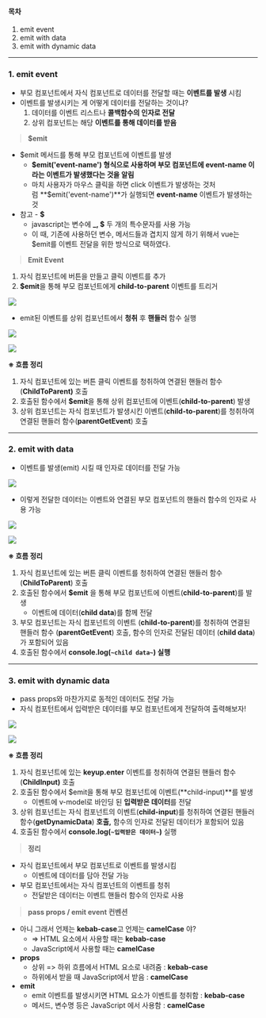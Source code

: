 
#### **목차**

1.  emit event
2.  emit with data
3.  emit with dynamic data

---

### **1. emit event**

-   부모 컴포넌트에서 자식 컴포넌트로 데이터를 전달할 때는 **이벤트를 발생** 시킴
-   이벤트를 발생시키는 게 어떻게 데이터를 전달하는 것이냐?
    1.  데이터를 이벤트 리스트나 **콜백함수의 인자로 전달**
    2.  상위 컴포넌트는 해당 **이벤트를 통해 데이터를 받음**

> **$emit**

-   $emit 메서드를 통해 부모 컴포넌트에 이벤트를 발생
    -   **$emit('event-name') 형식으로 사용하며 부모 컴포넌트에 event-name 이라는 이벤트가 발생했다는 것을 알림**
    -   마치 사용자가 마우스 클릭을 하면 click 이벤트가 발생하는 것처럼 **$emit('event-name')**가 실행되면 **event-name** 이벤트가 발생하는 것
-   참고 - **$**
    -   javascript는 변수에 **_, $** 두 개의 특수문자를 사용 가능
    -   이 때, 기존에 사용하던 변수, 메서드들과 겹치지 않게 하기 위해서 vue는 $emit를 이벤트 전달을 위한 방식으로 택하였다.

> **Emit Event**

1.  자식 컴포넌트에 버튼을 만들고 클릭 이벤트를 추가
2.  **$emit**을 통해 부모 컴포넌트에게 **child-to-parent** 이벤트를 트리거

![](https://k.kakaocdn.net/dn/C5N6K/btrQkBhZUud/5ZUb2wKug0YpFQ0ksxLtJK/img.png)

-   emit된 이벤트를 상위 컴포넌트에서 **청취** 후 **핸들러** 함수 실행

![](https://k.kakaocdn.net/dn/TE43u/btrQkRSsw2E/sRneh0QkrOqIOvqn6HZdJ0/img.png)

![](https://k.kakaocdn.net/dn/clJnnr/btrQktEwxPi/PPE3jGWjal0h1UbKZRBfwk/img.png)

**※ 흐름 정리**

1.  자식 컴포넌트에 있는 버튼 클릭 이벤트를 청취하여 연결된 핸들러 함수 (**ChildToParent)** 호출
2.  호출된 함수에서 **$emit**을 통해 상위 컴포넌트에 이벤트(**child-to-parent**) 발생
3.  상위 컴포넌트는 자식 컴포넌트가 발생시킨 이벤트(**child-to-parent**)를 청취하여 연결된 핸들러 함수(**parentGetEvent**) 호출

---

### **2. emit with data**

-   이벤트를 발생(emit) 시킬 때 인자로 데이터를 전달 가능

![](https://k.kakaocdn.net/dn/xKlh0/btrQf4TqNFM/rMTG4hAfHlzRcueR5VRbQ1/img.png)

-   이렇게 전달한 데이터는 이벤트와 연결된 부모 컴포넌트의 핸들러 함수의 인자로 사용 가능

![](https://k.kakaocdn.net/dn/bGsHoL/btrQgMSEVhZ/O5pyp2lSK34ElrtDk5kvZK/img.png)

![](https://k.kakaocdn.net/dn/kO8dH/btrQkujalxH/zNKqPgQz2dTsnv2dpJW0YK/img.png)

**※ 흐름 정리**

1.  자식 컴포넌트에 있는 버튼 클릭 이벤트를 청취하여 연결된 핸들러 함수(**ChildToParent**) 호출
2.  호출된 함수에서 **$emit** 을 통해 부모 컴포넌트에 이벤트(**child-to-parent**)를 발생
    -   이벤트에 데이터(**child data**)를 함께 전달
3.  부모 컴포넌트는 자식 컴포넌트의 이벤트 (**child-to-parent**)를 청취하여 연결된 핸들러 함수 (**parentGetEvent**) 호출, 함수의 인자로 전달된 데이터 (**child data**)가 포함되어 있음
4.  호출된 함수에서 **console.log(`~child data~`) 실행**

---

### **3. emit with dynamic data**

-   pass props와 마찬가지로 동적인 데이터도 전달 가능
-   자식 컴포턴트에서 입력받은 데이터를 부모 컴포넌트에게 전달하여 출력해보자!

![](https://k.kakaocdn.net/dn/ovGha/btrQktxO1jE/MNuIyJizfJWBrMQcIi6lqK/img.png)

![](https://k.kakaocdn.net/dn/bAmKo9/btrQljgXDZ4/URKxHfT9Jz9pvG9nVGQ2p1/img.png)

**※ 흐름 정리**

1.  자식 컴포넌트에 있는 **keyup.enter** 이벤트를 청취하여 연결된 핸들러 함수(**ChildInput)** 호출
2.  호출된 함수에서 $emit을 통해 부모 컴포넌트에 이벤트(**child-input)**를 발생
    -   이벤트에 v-model로 바인딩 된 **입력받은 데이터**를 전달
3.  상위 컴포넌트는 자식 컴포넌트의 이벤트(**child-input**)를 청취하여 연결된 핸들러 함수(**getDynamicData**) **호출,** 함수의 인자로 전달된 데이터가 포함되어 있음
4.  호출된 함수에서 **console.log(`~입력받은 데이터~`)** 실행

> **정리**

-   자식 컴포넌트에서 부모 컴포넌트로 이벤트를 발생시킴
    -   이벤트에 데이터를 담아 전달 가능
-   부모 컴포넌트에서는 자식 컴포넌트의 이벤트를 청취
    -   전달받은 데이터는 이벤트 핸들러 함수의 인자로 사용

> **pass props / emit event 컨벤션**

-   아니 그래서 언제는 **kebab-case**고 언제는 **camelCase** 야?
    -   => HTML 요소에서 사용할 때는 **kebab-case** 
    -   JavaScript에서 사용할 때는 **camelCase** 
-   **props**
    -   상위 => 하위 흐름에서 HTML 요소로 내려줌 : **kebab-case**
    -   하위에서 받을 때 JavaScript에서 받음 : **camelCase**
-   **emit**  
    -   emit 이벤트를 발생시키면 HTML 요소가 이벤트를 청취함 : **kebab-case**
    -   메서드, 변수명 등은 JavaScript 에서 사용함 : **camelCase**